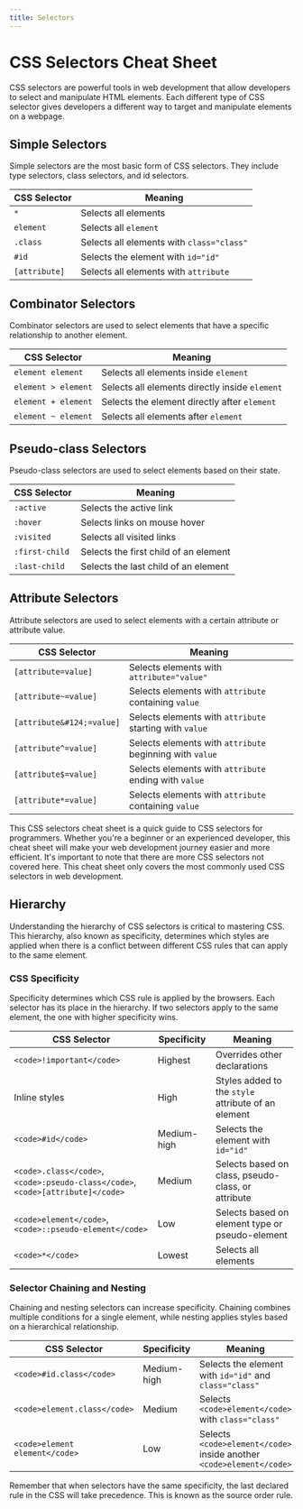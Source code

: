 ```yaml
---
title: Selectors
---
```


# CSS Selectors Cheat Sheet

CSS selectors are powerful tools in web development that allow developers to select and manipulate HTML elements. Each different type of CSS selector gives developers a different way to target and manipulate elements on a webpage.

## Simple Selectors

Simple selectors are the most basic form of CSS selectors. They include type selectors, class selectors, and id selectors.

| CSS Selector | Meaning |
|--------------|---------|
| `*` | Selects all elements |
| `element` | Selects all `element` |
| `.class` | Selects all elements with `class="class"` |
| `#id` | Selects the element with `id="id"` |
| `[attribute]` | Selects all elements with `attribute` |

## Combinator Selectors

Combinator selectors are used to select elements that have a specific relationship to another element.

| CSS Selector | Meaning |
|--------------|---------|
| `element element` | Selects all elements inside `element` |
| `element > element` | Selects all elements directly inside `element` |
| `element + element` | Selects the element directly after `element` |
| `element ~ element` | Selects all elements after `element` |

## Pseudo-class Selectors

Pseudo-class selectors are used to select elements based on their state.

| CSS Selector | Meaning |
|--------------|---------|
| `:active` | Selects the active link |
| `:hover` | Selects links on mouse hover |
| `:visited` | Selects all visited links |
| `:first-child` | Selects the first child of an element |
| `:last-child` | Selects the last child of an element |

## Attribute Selectors

Attribute selectors are used to select elements with a certain attribute or attribute value.

| CSS Selector | Meaning |
|--------------|---------|
| `[attribute=value]` | Selects elements with `attribute="value"` |
| `[attribute~=value]` | Selects elements with `attribute` containing `value` |
| `[attribute&#124;=value]` | Selects elements with `attribute` starting with `value` |
| `[attribute^=value]` | Selects elements with `attribute` beginning with `value` |
| `[attribute$=value]` | Selects elements with `attribute` ending with `value` |
| `[attribute*=value]` | Selects elements with `attribute` containing `value` |

This CSS selectors cheat sheet is a quick guide to CSS selectors for programmers. Whether you're a beginner or an experienced developer, this cheat sheet will make your web development journey easier and more efficient. It's important to note that there are more CSS selectors not covered here. This cheat sheet only covers the most commonly used CSS selectors in web development.

## Hierarchy 

Understanding the hierarchy of CSS selectors is critical to mastering CSS. This hierarchy, also known as specificity, determines which styles are applied when there is a conflict between different CSS rules that can apply to the same element. 

### CSS Specificity

Specificity determines which CSS rule is applied by the browsers. Each selector has its place in the hierarchy. If two selectors apply to the same element, the one with higher specificity wins.

| CSS Selector | Specificity | Meaning |
|--------------|-------------|---------|
| `<code>!important</code>` | Highest | Overrides other declarations |
| Inline styles | High | Styles added to the `style` attribute of an element |
| `<code>#id</code>` | Medium-high | Selects the element with `id="id"` |
| `<code>.class</code>`, `<code>:pseudo-class</code>`, `<code>[attribute]</code>` | Medium | Selects based on class, pseudo-class, or attribute |
| `<code>element</code>`, `<code>::pseudo-element</code>` | Low | Selects based on element type or pseudo-element |
| `<code>*</code>` | Lowest | Selects all elements |

### Selector Chaining and Nesting

Chaining and nesting selectors can increase specificity. Chaining combines multiple conditions for a single element, while nesting applies styles based on a hierarchical relationship.

| CSS Selector | Specificity | Meaning |
|--------------|-------------|---------|
| `<code>#id.class</code>` | Medium-high | Selects the element with `id="id"` and `class="class"` |
| `<code>element.class</code>` | Medium | Selects `<code>element</code>` with `class="class"` |
| `<code>element element</code>` | Low | Selects `<code>element</code>` inside another `<code>element</code>` |

Remember that when selectors have the same specificity, the last declared rule in the CSS will take precedence. This is known as the source order rule.